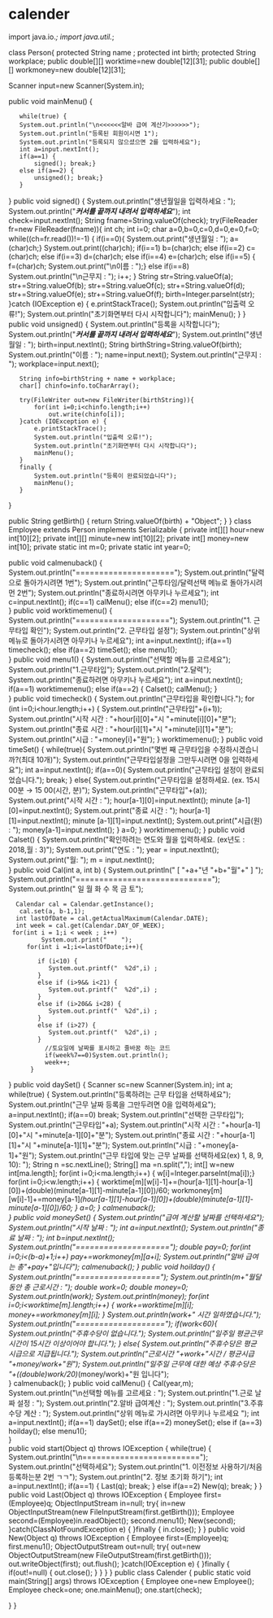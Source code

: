 # calender

import java.io.*;
import java.util.*;

class Person{
   protected String name ;
   protected int birth;
   protected String workplace;
   public double[][] worktime=new double[12][31];
   public double[][] workmoney=new double[12][31];
   
   Scanner input=new Scanner(System.in);

   public void mainMenu() {
	   
	   while(true) {
	   System.out.println("\n<<<<<<알바 급여 계산기>>>>>>");
	   System.out.println("등록된 회원이시면 1");
	   System.out.println("등록되지 않으셨으면 2를 입력하세요");
	   int a=input.nextInt();
	   if(a==1) {
		   signed(); break;}
	   else if(a==2) {
		   unsigned(); break;}	   
	   }
  }
   public void signed() {
	   System.out.println("생년월일을 입력하세요 : ");
	   System.out.println("***커서를 끝까지 내려서 입력하세요***");
	   int check=input.nextInt();
	   String fname=String.valueOf(check);
	   try(FileReader fr=new FileReader(fname)){
		   int ch;
		   int i=0;
		   char a=0,b=0,c=0,d=0,e=0,f=0;
		   while((ch=fr.read())!=-1) {
			   if(i==0){
				   System.out.print("생년월일 : ");
				   a=(char)ch;}
			   System.out.print((char)ch);
			   if(i==1)
				   b=(char)ch;
			   else if(i==2)
				   c=(char)ch;
			   else if(i==3)
				   d=(char)ch;
			   else if(i==4)
				   e=(char)ch;
			   else if(i==5) {
				   f=(char)ch;
				   System.out.print("\n이름 : ");}
			   else if(i==8)
				   System.out.println("\n근무지 : ");
			   i++;
		   }
		   String str=String.valueOf(a);
		   str+=String.valueOf(b);
		   str+=String.valueOf(c);
		   str+=String.valueOf(d);
		   str+=String.valueOf(e);
		   str+=String.valueOf(f);
		   birth=Integer.parseInt(str);
	   }catch (IOException e) {
		   e.printStackTrace();
		   System.out.println("입출력 오류!");
		   System.out.println("초기화면부터 다시 시작합니다");
		   mainMenu();
	   }
   }
   public void unsigned() {
	   System.out.println("등록을 시작합니다");
	   System.out.println("***커서를 끝까지 내려서 입력하세요***");
	   System.out.println("생년월일 : ");
	   birth=input.nextInt();
	   String birthString=String.valueOf(birth);
	   System.out.println("이름 : ");
	   name=input.next();
	   System.out.println("근무지 : ");
	   workplace=input.next();
	   
	   String info=birthString + name + workplace;
	   char[] chinfo=info.toCharArray();
	   
	   try(FileWriter out=new FileWriter(birthString)){
		   for(int i=0;i<chinfo.length;i++)
			   out.write(chinfo[i]);
	   }catch (IOException e) {
		   e.printStackTrace();
		   System.out.println("입출력 오류!");
		   System.out.println("초기화면부터 다시 시작합니다");
		   mainMenu();
	   }
	   finally {
		   System.out.println("등록이 완료되었습니다");
		   mainMenu();
	   }
   }

   public String getBirth() {
	   return  String.valueOf(birth) + "Object";
   }
}
class Employee extends Person implements Serializable {
   private int[][] hour=new int[10][2];
   private int[][] minute=new int[10][2];
   private int[] money=new int[10];
   private static int m=0;
   private static int year=0;
   
   public void calmenuback() {
	   System.out.println("=====================");
	      System.out.println("달력으로 돌아가시려면 1번");
	      System.out.println("근투타임/달력선택 메뉴로 돌아가시려먼 2번");
	      System.out.println("종료하시려면 아무키나 누르세요");
	      int c=input.nextInt();
	      if(c==1)
	    	  calMenu();
	      else if(c==2)
	    	  menu1();        
   }
   public void worktimemenu() {
	   System.out.println("====================");
	   System.out.println("1. 근무타입 확인");
	   System.out.println("2. 근무타입 설정");
	   System.out.println("상위 메뉴로 돌아가시려면 아무키나 누르세요");
	   int a=input.nextInt();
	   if(a==1)
		   timecheck();
	   else if(a==2)
		   timeSet();
	   else 
		   menu1();	   
   }
   public void menu1() {
	   System.out.println("선택할 메뉴를 고르세요");
	   System.out.println("1.근무타입");
	   System.out.println("2.달력");
	   System.out.println("종료하려면 아무키나 누르세요");
	   int a=input.nextInt();
	   if(a==1)
		   worktimemenu();
	   else if(a==2) {
		   Calset();
		   calMenu(); }		   
   }
   public void timecheck() {
	   System.out.println("근무타입을 확인합니다.");
	   for (int i=0;i<hour.length;i++) {
		   System.out.println("근무타입"+(i+1));
		      System.out.println("시작 시간 : "+hour[i][0]+"시 "+minute[i][0]+"분");
		      System.out.println("종료 시간 : "+hour[i][1]+"시 "+minute[i][1]+"분");
		      System.out.println("시급 : "+money[i]+"원");
	   }
	   worktimemenu();
   }
   public void timeSet() {
      while(true){
            System.out.println("몇번 째 근무타입을 수정하시겠습니까?(최대 10개)");
            System.out.println("근무타입설정을 그만두시려면 0을 입력하세요");
            int a=input.nextInt();
            if(a==0){
            	System.out.println("근무타입 설정이 완료되었습니다.");
                break;
            }
            else{
            	 System.out.println("근무타입을 설정하세요. (ex. 15시 00분 → 15 00(시간, 분)");
                 System.out.println("근무타입"+(a));
                 System.out.print("시작 시간 : ");
                 hour[a-1][0]=input.nextInt();
                 minute [a-1][0]=input.nextInt();
                 System.out.print("종료 시간 : ");
                 hour[a-1][1]=input.nextInt();
                 minute [a-1][1]=input.nextInt();
                 System.out.print("시급(원) : ");
                 money[a-1]=input.nextInt();
            }
            a=0;
         }
      	worktimemenu();
   }
   public void Calset() {
       System.out.println("확인하려는 연도와 월을 입력하세요.  (ex년도 : 2018,월 : 3)");
      System.out.print("연도 : ");
      year = input.nextInt();
      System.out.print("월: ");
      m = input.nextInt();        
   }
   public void Cal(int a, int b) {
       System.out.println("       [ "+a+"년 "+b+"월"+" ] ");
       System.out.println("=============================");
        System.out.println("    일     월     화     수     목     금     토");

      Calendar cal = Calendar.getInstance();
       cal.set(a, b-1,1);
      int lastOfDate = cal.getActualMaximum(Calendar.DATE);
      int week = cal.get(Calendar.DAY_OF_WEEK);
     for(int i = 1;i < week ; i++)
             System.out.print("    ");
         for(int i =1;i<=lastOfDate;i++){
            
            if (i<10) {
               System.out.printf("  %2d",i) ;
            }
            else if (i>9&& i<21) {
               System.out.printf("  %2d",i) ;
            }
            else if (i>20&& i<28) {
               System.out.printf("  %2d",i) ;
            }
            else if (i>27) {
               System.out.printf("  %2d",i) ;
            }
              //토요일에 날짜를 표시하고 줄바꿈 하는 코드
              if(week%7==0)System.out.println();
              week++;
          }
   }
   public void daySet() {
	  Scanner sc=new Scanner(System.in);
	  int a;
      while(true) {
      System.out.println("등록하려는 근무 타입을 선택하세요");
      System.out.println("근무 날짜 등록을 그만두려면 0을 입력하세요");
      a=input.nextInt();
      if(a==0)
         break;
      System.out.println("선택한 근무타입");
      System.out.println("근무타입"+a);
      System.out.println("시작 시간 : "+hour[a-1][0]+"시 "+minute[a-1][0]+"분");
      System.out.println("종료 시간 : "+hour[a-1][1]+"시 "+minute[a-1][1]+"분");
      System.out.println("시급 : "+money[a-1]+"원");
      System.out.println("근무 타입에 맞는 근무 날짜를 선택하세요(ex) 1, 8, 9, 10): "); 
      String n =sc.nextLine(); 
      String[] ma =n.split(",");
      int[] w=new int[ma.length];
      for(int i=0;i<ma.length;i++) {
         w[i]=Integer.parseInt(ma[i]);}
      for(int i=0;i<w.length;i++) {
         worktime[m][w[i]-1]+=(hour[a-1][1]-hour[a-1][0])+(double)(minute[a-1][1]-minute[a-1][0])/60;
         workmoney[m][w[i]-1]+=money[a-1]*(hour[a-1][1]-hour[a-1][0])+(double)(minute[a-1][1]-minute[a-1][0])/60;
      }
      a=0;
      }
      calmenuback();  
}
   public void moneySet() {
      System.out.println("급여 계산할 날짜를 선택하세요");
      System.out.println("시작 날짜 : ");
      int a=input.nextInt();
      System.out.println("종료 날짜 : ");
      int b=input.nextInt();
      System.out.println("====================");
      double pay=0;
      for(int i=0;i<(b-a)+1;i++)
         pay+=workmoney[m][a+i];
      System.out.println("알바 급여는 총"+pay+"입니다");
      calmenuback();
   }
   public void hoilday() {
      System.out.println("==================");
      System.out.println(m+"월달 동안 총 근로시간 : ");
      double work=0;
      double money=0;
      System.out.println(work);
      System.out.println(money);
      for(int i=0;i<worktime[m].length;i++) {
         work+=worktime[m][i];
         money+=workmoney[m][i];
      }
      System.out.println(work+" 시간 일하였습니다.");
      System.out.println("===================");
      if(work<60){
         System.out.println("주휴수당이 없습니다.");
         System.out.println("일주일 평균근무 시간이 15시간 이상이어야 합니다.");
      }
      else{
         System.out.println("주휴수당은 평균 시급으로 지급됩니다.");
         System.out.println("근로시간 "+work+"시간 / 평균시급 "+money/work+"원");
         System.out.println("일주일 근무에 대한 예상 주휴수당은 "+((double)work/20)*(money/work)+"원 입니다");  
      }
      calmenuback();
}
   public void calMenu() {
	  Cal(year,m);
      System.out.println("\n선택할 메뉴를 고르세요 : ");
      System.out.println("1.근로 날짜 설정  : ");
      System.out.println("2.알바 급여계산 : ");
      System.out.println("3.주휴수당 계산 : ");
      System.out.println("상위 메뉴로 가시려면 아무키나 누르세요 ");
      int a=input.nextInt();
      if(a==1)
         daySet();
      else if(a==2)
         moneySet();
      else if (a==3)
         hoilday();
      else
         menu1();      
   }  
   public void start(Object q) throws IOException {
		while(true) {
		System.out.println("\n=========================");
		System.out.println("선택하세요");
		System.out.println("1. 이전정보 사용하기/처음등록하는분 2번  ㄱㄱ");
		System.out.println("2. 정보 초기화 하기");
		int a=input.nextInt();
		if(a==1) {
			Last(q);
			break;
		}
		else if(a==2)
			New(q);
			break;
		}
	}
	public void Last(Object q) throws IOException {
		Employee first=(Employee)q;
		ObjectInputStream in=null;
		try{
			in=new ObjectInputStream(new FileInputStream(first.getBirth()));
			Employee second=(Employee)in.readObject();
			second.menu1();
			New(second);
		}catch(ClassNotFoundException e) {
		}finally {
			in.close();
		}
	}
	public void New(Object q) throws IOException {
		Employee first=(Employee)q;
		first.menu1();
		ObjectOutputStream out=null;
		try{
			out=new ObjectOutputStream(new FileOutputStream(first.getBirth()));
			out.writeObject(first);
			out.flush();
		}catch(IOException e) {
		}finally {
			if(out!=null) {
				out.close();
			}
		}
	}
}
public class Calender {
   public static void main(String[] args) throws IOException {
	   Employee one=new Employee();
	   Employee check=one;
	   one.mainMenu();
	   one.start(check);
	   
   }
   }